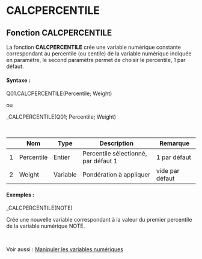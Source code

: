 # CALCPERCENTILE

## Fonction CALCPERCENTILE

La fonction **CALCPERCENTILE** crée une variable numérique constante correspondant au percentile (ou centile) de la variable numérique indiquée en paramètre, le second paramètre permet de choisir le percentile, 1 par défaut.

#### Syntaxe :&nbsp;

Q01.CALCPERCENTILE(Percentile; Weight)

ou

\_CALCPERCENTILE(Q01; Percentile; Weight)

&nbsp;

| &nbsp; | **Nom** |**Type**|**Description**|**Remarque** |
| --- | --- | --- | --- | --- |
| &#49; | Percentile | Entier | Percentile sélectionné, par défaut 1 | &#49; par défaut |
| &#50; | Weight | Variable | Pondération à appliquer | vide par défaut |


#### Exemples :

\_CALCPERCENTILE(NOTE)

Crée une nouvelle variable correspondant à la valeur du premier percentile de la variable numérique NOTE.

&nbsp;

Voir aussi : [Manipuler les variables numériques](<Manipulerlesvariablesnumeriques1.md>)